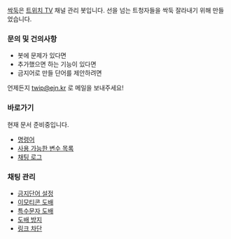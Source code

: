 [싹둑](http://ssakdook.twip.kr)은 [트위치 TV](https://twitch.tv) 채널 관리 봇입니다. 선을 넘는 트청자들을 싹둑 잘라내기 위해 만들었습니다.

### 문의 및 건의사항
* 봇에 문제가 있다면
* 추가했으면 하는 기능이 있다면
* 금지어로 만들 단어를 제안하려면

언제든지 twip@ejn.kr 로 메일을 보내주세요!

### 바로가기
현재 문서 준비중입니다.

* [명령어](plugin/commands.md)
* [사용 가능한 변수 목록](variables.md)
* [채팅 로그](plugin/logs.md)

### 채팅 관리
* [금지단어 설정](plugin/blacklist_word.md)
* [이모티콘 도배](plugin/excess_emotes.md)
* [특수문자 도배](plugin/excess_symbols.md)
* [도배 방지](plugin/repetitions.md)
* [링크 차단](plugin/links.md)
